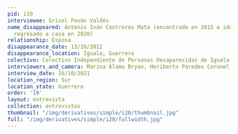 ```yaml
---
pid: i19
interviewee: Grisel Pavón Valdés
name_disappeared: Antonio Iván Contreras Mata (encontrado en 2015 e identificado y
  regresado a casa en 2020)
relationship: Esposa
disappearance_date: 13/10/2012
disappearance_location: Iguala, Guerrero
colectivo: Colectivo Independiente de Personas Desaparecidas de Iguala
interviewers_and_camera: Marina Álamo Bryan, Heriberto Paredes Coronel, Rodrigo Caballero
interview_date: 16/10/2021
location_region: Sur
location_state: Guerrero
order: '19'
layout: entrevista
collection: entrevistas
thumbnail: "/img/derivatives/simple/i20/thumbnail.jpg"
full: "/img/derivatives/simple/i20/fullwidth.jpg"
---
```

